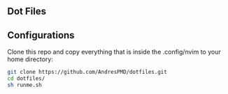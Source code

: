 ## Dot Files


## Configurations
Clone this repo and copy everything that is inside the .config/nvim to your home directory:
```bash
git clone https://github.com/AndresPMD/dotfiles.git
cd dotfiles/
sh runme.sh
```
